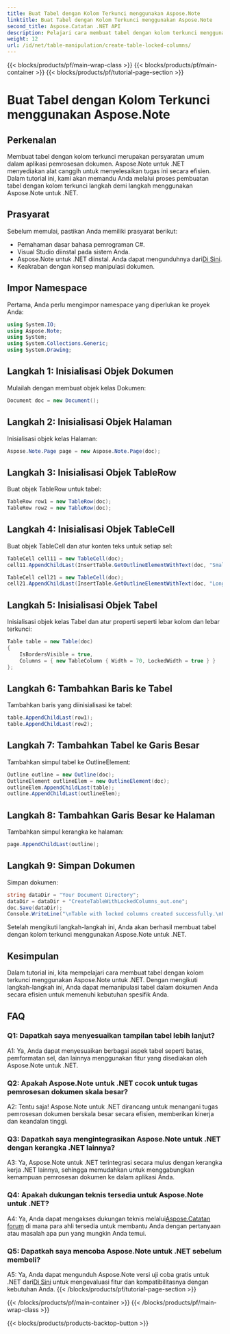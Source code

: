 ```yaml
---
title: Buat Tabel dengan Kolom Terkunci menggunakan Aspose.Note
linktitle: Buat Tabel dengan Kolom Terkunci menggunakan Aspose.Note
second_title: Aspose.Catatan .NET API
description: Pelajari cara membuat tabel dengan kolom terkunci menggunakan Aspose.Note untuk .NET. Panduan langkah demi langkah untuk tugas pemrosesan dokumen yang efisien.
weight: 12
url: /id/net/table-manipulation/create-table-locked-columns/
---
```


{{< blocks/products/pf/main-wrap-class >}}
{{< blocks/products/pf/main-container >}}
{{< blocks/products/pf/tutorial-page-section >}}

# Buat Tabel dengan Kolom Terkunci menggunakan Aspose.Note

## Perkenalan

Membuat tabel dengan kolom terkunci merupakan persyaratan umum dalam aplikasi pemrosesan dokumen. Aspose.Note untuk .NET menyediakan alat canggih untuk menyelesaikan tugas ini secara efisien. Dalam tutorial ini, kami akan memandu Anda melalui proses pembuatan tabel dengan kolom terkunci langkah demi langkah menggunakan Aspose.Note untuk .NET.

## Prasyarat

Sebelum memulai, pastikan Anda memiliki prasyarat berikut:

- Pemahaman dasar bahasa pemrograman C#.
- Visual Studio diinstal pada sistem Anda.
-  Aspose.Note untuk .NET diinstal. Anda dapat mengunduhnya dari[Di Sini](https://releases.aspose.com/note/net/).
- Keakraban dengan konsep manipulasi dokumen.

## Impor Namespace

Pertama, Anda perlu mengimpor namespace yang diperlukan ke proyek Anda:

```csharp
using System.IO;
using Aspose.Note;
using System;
using System.Collections.Generic;
using System.Drawing;
```

## Langkah 1: Inisialisasi Objek Dokumen

Mulailah dengan membuat objek kelas Dokumen:

```csharp
Document doc = new Document();
```

## Langkah 2: Inisialisasi Objek Halaman

Inisialisasi objek kelas Halaman:

```csharp
Aspose.Note.Page page = new Aspose.Note.Page(doc);
```

## Langkah 3: Inisialisasi Objek TableRow

Buat objek TableRow untuk tabel:

```csharp
TableRow row1 = new TableRow(doc);
TableRow row2 = new TableRow(doc);
```

## Langkah 4: Inisialisasi Objek TableCell

Buat objek TableCell dan atur konten teks untuk setiap sel:

```csharp
TableCell cell11 = new TableCell(doc);
cell11.AppendChildLast(InsertTable.GetOutlineElementWithText(doc, "Small text"));

TableCell cell21 = new TableCell(doc);
cell21.AppendChildLast(InsertTable.GetOutlineElementWithText(doc, "Long text with several words and spaces."));
```

## Langkah 5: Inisialisasi Objek Tabel

Inisialisasi objek kelas Tabel dan atur properti seperti lebar kolom dan lebar terkunci:

```csharp
Table table = new Table(doc)
{
    IsBordersVisible = true,
    Columns = { new TableColumn { Width = 70, LockedWidth = true } }
};
```

## Langkah 6: Tambahkan Baris ke Tabel

Tambahkan baris yang diinisialisasi ke tabel:

```csharp
table.AppendChildLast(row1);
table.AppendChildLast(row2);
```

## Langkah 7: Tambahkan Tabel ke Garis Besar

Tambahkan simpul tabel ke OutlineElement:

```csharp
Outline outline = new Outline(doc);
OutlineElement outlineElem = new OutlineElement(doc);
outlineElem.AppendChildLast(table);
outline.AppendChildLast(outlineElem);
```

## Langkah 8: Tambahkan Garis Besar ke Halaman

Tambahkan simpul kerangka ke halaman:

```csharp
page.AppendChildLast(outline);
```

## Langkah 9: Simpan Dokumen

Simpan dokumen:

```csharp
string dataDir = "Your Document Directory";
dataDir = dataDir + "CreateTableWithLockedColumns_out.one";
doc.Save(dataDir);
Console.WriteLine("\nTable with locked columns created successfully.\nFile saved at " + dataDir);
```

Setelah mengikuti langkah-langkah ini, Anda akan berhasil membuat tabel dengan kolom terkunci menggunakan Aspose.Note untuk .NET.

## Kesimpulan

Dalam tutorial ini, kita mempelajari cara membuat tabel dengan kolom terkunci menggunakan Aspose.Note untuk .NET. Dengan mengikuti langkah-langkah ini, Anda dapat memanipulasi tabel dalam dokumen Anda secara efisien untuk memenuhi kebutuhan spesifik Anda.

## FAQ

### Q1: Dapatkah saya menyesuaikan tampilan tabel lebih lanjut?

A1: Ya, Anda dapat menyesuaikan berbagai aspek tabel seperti batas, pemformatan sel, dan lainnya menggunakan fitur yang disediakan oleh Aspose.Note untuk .NET.

### Q2: Apakah Aspose.Note untuk .NET cocok untuk tugas pemrosesan dokumen skala besar?

A2: Tentu saja! Aspose.Note untuk .NET dirancang untuk menangani tugas pemrosesan dokumen berskala besar secara efisien, memberikan kinerja dan keandalan tinggi.

### Q3: Dapatkah saya mengintegrasikan Aspose.Note untuk .NET dengan kerangka .NET lainnya?

A3: Ya, Aspose.Note untuk .NET terintegrasi secara mulus dengan kerangka kerja .NET lainnya, sehingga memudahkan untuk menggabungkan kemampuan pemrosesan dokumen ke dalam aplikasi Anda.

### Q4: Apakah dukungan teknis tersedia untuk Aspose.Note untuk .NET?

A4: Ya, Anda dapat mengakses dukungan teknis melalui[Aspose.Catatan forum](https://forum.aspose.com/c/note/28) di mana para ahli tersedia untuk membantu Anda dengan pertanyaan atau masalah apa pun yang mungkin Anda temui.

### Q5: Dapatkah saya mencoba Aspose.Note untuk .NET sebelum membeli?

 A5: Ya, Anda dapat mengunduh Aspose.Note versi uji coba gratis untuk .NET dari[Di Sini](https://releases.aspose.com/) untuk mengevaluasi fitur dan kompatibilitasnya dengan kebutuhan Anda.
{{< /blocks/products/pf/tutorial-page-section >}}

{{< /blocks/products/pf/main-container >}}
{{< /blocks/products/pf/main-wrap-class >}}

{{< blocks/products/products-backtop-button >}}
